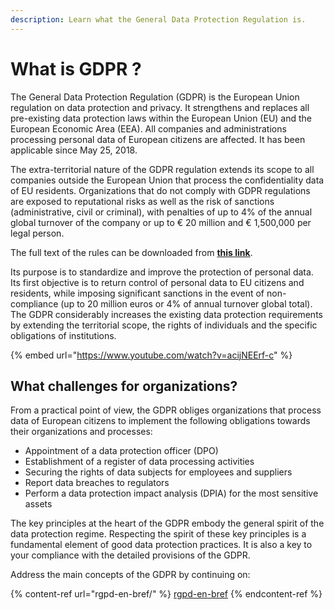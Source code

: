 ```yaml
---
description: Learn what the General Data Protection Regulation is.
---
```


# What is GDPR ?

The General Data Protection Regulation (GDPR) is the European Union regulation on data protection and privacy. It strengthens and replaces all pre-existing data protection laws within the European Union (EU) and the European Economic Area (EEA). All companies and administrations processing personal data of European citizens are affected. It has been applicable since May 25, 2018.

The extra-territorial nature of the GDPR regulation extends its scope to all companies outside the European Union that process the confidentiality data of EU residents. Organizations that do not comply with GDPR regulations are exposed to reputational risks as well as the risk of sanctions (administrative, civil or criminal), with penalties of up to 4% of the annual global turnover of the company or up to € 20 million and € 1,500,000 per legal person.

The full text of the rules can be downloaded from [**this link**](https://eur-lex.europa.eu/legal-content/EN/TXT/?uri=celex%3A32016R0679).

Its purpose is to standardize and improve the protection of personal data. Its first objective is to return control of personal data to EU citizens and residents, while imposing significant sanctions in the event of non-compliance (up to 20 million euros or 4% of annual turnover global total). The GDPR considerably increases the existing data protection requirements by extending the territorial scope, the rights of individuals and the specific obligations of institutions.



{% embed url="https://www.youtube.com/watch?v=acijNEErf-c" %}



## What challenges for organizations?

From a practical point of view, the GDPR obliges organizations that process data of European citizens to implement the following obligations towards their organizations and processes:&#x20;

* Appointment of a data protection officer (DPO)&#x20;
* Establishment of a register of data processing activities&#x20;
* Securing the rights of data subjects for employees and suppliers&#x20;
* Report data breaches to regulators&#x20;
* Perform a data protection impact analysis (DPIA) for the most sensitive assets

The key principles at the heart of the GDPR embody the general spirit of the data protection regime. Respecting the spirit of these key principles is a fundamental element of good data protection practices. It is also a key to your compliance with the detailed provisions of the GDPR.

Address the main concepts of the GDPR by continuing on:

{% content-ref url="rgpd-en-bref/" %}
[rgpd-en-bref](rgpd-en-bref/)
{% endcontent-ref %}


